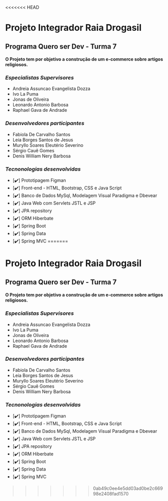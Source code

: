 <<<<<<< HEAD
# Projeto Integrador Raia Drogasil

## Programa Quero ser Dev - Turma 7

#### O Projeto tem por objetivo a construção de um e-commerce sobre artigos religiosos.



### *_Especialistas Supervisores_*
- Andreia Assuncao Evangelista Dozza
- Ivo La Puma
- Jonas de Oliveira
- Leonardo Antonio Barbosa
- Raphael Gava de Andrade

### *_Desenvolvedores participantes_*
- Fabiola De Carvalho Santos
- Leia Borges Santos de Jesus
- Muryllo Soares Eleutério Severino
- Sérgio Cauê Gomes
- Denis William Nery Barbosa

### *_Tecnonologias desenvolvidas_*
- [:heavy_check_mark:] Prototipagem Figman
- [:heavy_check_mark:] Front-end - HTML, Bootstrap, CSS e Java Script
- [:heavy_check_mark:] Banco de Dados MySql, Modelagem Visual Paradigma e Dbevear
- [:heavy_check_mark:] Java Web com Servlets JSTL e JSP
- [:heavy_check_mark:] JPA repository
- [:heavy_check_mark:] ORM Hiberbate
- [:heavy_check_mark:] Spring Boot
- [:heavy_check_mark:] Spring Data
- [:heavy_check_mark:] Spring MVC
=======

# Projeto Integrador Raia Drogasil

## Programa Quero ser Dev - Turma 7

#### O Projeto tem por objetivo a construção de um e-commerce sobre artigos religiosos.



### *_Especialistas Supervisores_*
- Andreia Assuncao Evangelista Dozza
- Ivo La Puma
- Jonas de Oliveira
- Leonardo Antonio Barbosa
- Raphael Gava de Andrade

### *_Desenvolvedores participantes_*
- Fabiola De Carvalho Santos
- Leia Borges Santos de Jesus
- Muryllo Soares Eleutério Severino
- Sérgio Cauê Gomes
- Denis William Nery Barbosa

### *_Tecnonologias desenvolvidas_*
- [:heavy_check_mark:] Prototipagem Figman
- [:heavy_check_mark:] Front-end - HTML, Bootstrap, CSS e Java Script
- [:heavy_check_mark:] Banco de Dados MySql, Modelagem Visual Paradigma e Dbevear
- [:heavy_check_mark:] Java Web com Servlets JSTL e JSP
- [:heavy_check_mark:] JPA repository
- [:heavy_check_mark:] ORM Hiberbate
- [:heavy_check_mark:] Spring Boot
- [:heavy_check_mark:] Spring Data
- [:heavy_check_mark:] Spring MVC



>>>>>>> 0ab49c0ee4e5dd03ad0be2c66998e2408fad1570
